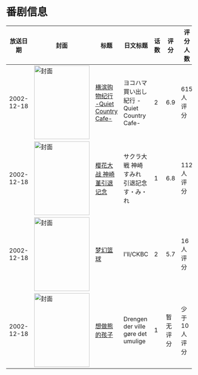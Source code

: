 # 番剧信息

|放送日期|封面|标题|日文标题|话数|评分|评分人数|
|---|---|---|---|---|---|---|
|2002-12-18|<img src="//lain.bgm.tv/pic/cover/c/5f/7c/14684_9k3Yi.jpg" alt="封面" style="width:150px;height:200px;object-fit:cover;">|[横滨购物纪行 -Quiet Country Cafe-](https://bangumi.tv/subject/14684)|ヨコハマ買い出し紀行 -Quiet Country Cafe-|2|6.9|615人评分|
|2002-12-18|<img src="//lain.bgm.tv/pic/cover/c/10/9e/20931_Q4iN5.jpg" alt="封面" style="width:150px;height:200px;object-fit:cover;">|[樱花大战 神崎堇引退记念](https://bangumi.tv/subject/20931)|サクラ大戦 神崎すみれ 引退記念 す・み・れ|1|6.8|112人评分|
|2002-12-18|<img src="//lain.bgm.tv/pic/cover/c/6d/13/78072_O40ik.jpg" alt="封面" style="width:150px;height:200px;object-fit:cover;">|[梦幻篮球](https://bangumi.tv/subject/78072)|I'll/CKBC|2|5.7|16人评分|
|2002-12-18|<img src="//lain.bgm.tv/pic/cover/c/c0/ab/325597_vRmtd.jpg" alt="封面" style="width:150px;height:200px;object-fit:cover;">|[想做熊的孩子](https://bangumi.tv/subject/325597)|Drengen der ville gøre det umulige|1|暂无评分|少于10人评分|
